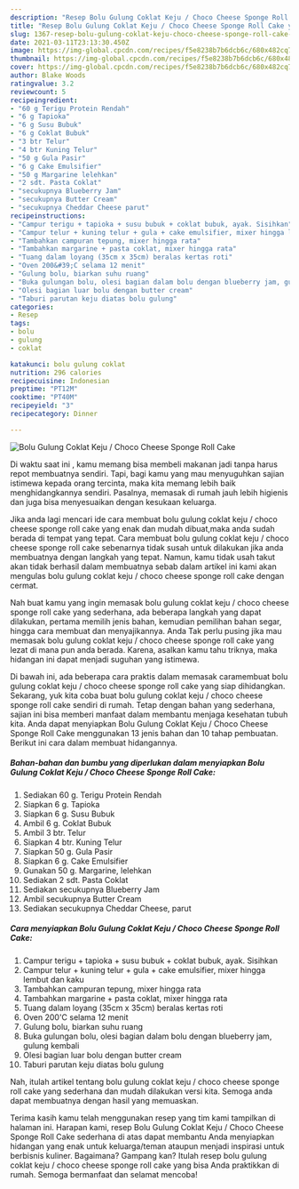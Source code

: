 ```yaml
---
description: "Resep Bolu Gulung Coklat Keju / Choco Cheese Sponge Roll Cake yang enak Untuk Jualan"
title: "Resep Bolu Gulung Coklat Keju / Choco Cheese Sponge Roll Cake yang enak Untuk Jualan"
slug: 1367-resep-bolu-gulung-coklat-keju-choco-cheese-sponge-roll-cake-yang-enak-untuk-jualan
date: 2021-03-11T23:13:30.450Z
image: https://img-global.cpcdn.com/recipes/f5e8238b7b6dcb6c/680x482cq70/bolu-gulung-coklat-keju-choco-cheese-sponge-roll-cake-foto-resep-utama.jpg
thumbnail: https://img-global.cpcdn.com/recipes/f5e8238b7b6dcb6c/680x482cq70/bolu-gulung-coklat-keju-choco-cheese-sponge-roll-cake-foto-resep-utama.jpg
cover: https://img-global.cpcdn.com/recipes/f5e8238b7b6dcb6c/680x482cq70/bolu-gulung-coklat-keju-choco-cheese-sponge-roll-cake-foto-resep-utama.jpg
author: Blake Woods
ratingvalue: 3.2
reviewcount: 5
recipeingredient:
- "60 g Terigu Protein Rendah"
- "6 g Tapioka"
- "6 g Susu Bubuk"
- "6 g Coklat Bubuk"
- "3 btr Telur"
- "4 btr Kuning Telur"
- "50 g Gula Pasir"
- "6 g Cake Emulsifier"
- "50 g Margarine lelehkan"
- "2 sdt. Pasta Coklat"
- "secukupnya Blueberry Jam"
- "secukupnya Butter Cream"
- "secukupnya Cheddar Cheese parut"
recipeinstructions:
- "Campur terigu + tapioka + susu bubuk + coklat bubuk, ayak. Sisihkan"
- "Campur telur + kuning telur + gula + cake emulsifier, mixer hingga lembut dan kaku"
- "Tambahkan campuran tepung, mixer hingga rata"
- "Tambahkan margarine + pasta coklat, mixer hingga rata"
- "Tuang dalam loyang (35cm x 35cm) beralas kertas roti"
- "Oven 200&#39;C selama 12 menit"
- "Gulung bolu, biarkan suhu ruang"
- "Buka gulungan bolu, olesi bagian dalam bolu dengan blueberry jam, gulung kembali"
- "Olesi bagian luar bolu dengan butter cream"
- "Taburi parutan keju diatas bolu gulung"
categories:
- Resep
tags:
- bolu
- gulung
- coklat

katakunci: bolu gulung coklat 
nutrition: 296 calories
recipecuisine: Indonesian
preptime: "PT12M"
cooktime: "PT40M"
recipeyield: "3"
recipecategory: Dinner

---
```



![Bolu Gulung Coklat Keju / Choco Cheese Sponge Roll Cake](https://img-global.cpcdn.com/recipes/f5e8238b7b6dcb6c/680x482cq70/bolu-gulung-coklat-keju-choco-cheese-sponge-roll-cake-foto-resep-utama.jpg)

Di waktu  saat ini , kamu memang bisa membeli makanan jadi tanpa harus repot membuatnya sendiri. Tapi, bagi kamu yang mau menyuguhkan sajian istimewa kepada orang tercinta, maka kita memang lebih baik menghidangkannya sendiri. Pasalnya, memasak di rumah jauh lebih higienis dan juga bisa menyesuaikan dengan kesukaan keluarga.

Jika anda lagi mencari ide cara membuat bolu gulung coklat keju / choco cheese sponge roll cake yang enak dan mudah dibuat,maka anda sudah berada di tempat yang tepat. Cara membuat bolu gulung coklat keju / choco cheese sponge roll cake  sebenarnya tidak susah untuk dilakukan jika anda membuatnya dengan langkah yang tepat. Namun, kamu tidak usah takut akan tidak berhasil dalam membuatnya 
sebab dalam artikel ini kami akan mengulas bolu gulung coklat keju / choco cheese sponge roll cake dengan cermat.  



Nah buat kamu yang ingin memasak bolu gulung coklat keju / choco cheese sponge roll cake yang sederhana, ada beberapa langkah yang dapat dilakukan, pertama memilih jenis bahan, kemudian pemilihan bahan segar, hingga cara membuat dan menyajikannya. Anda Tak perlu pusing jika mau memasak bolu gulung coklat keju / choco cheese sponge roll cake yang lezat di mana pun anda berada. Karena, asalkan kamu  tahu triknya, maka hidangan ini dapat menjadi suguhan yang istimewa.

Di bawah ini, ada beberapa cara praktis  dalam memasak caramembuat bolu gulung coklat keju / choco cheese sponge roll cake yang siap dihidangkan. Sekarang, yuk kita coba buat bolu gulung coklat keju / choco cheese sponge roll cake sendiri di rumah. Tetap dengan bahan yang sederhana, sajian ini bisa memberi manfaat dalam membantu menjaga kesehatan tubuh kita. Anda dapat menyiapkan Bolu Gulung Coklat Keju / Choco Cheese Sponge Roll Cake menggunakan 13 jenis bahan dan 10 tahap pembuatan. Berikut ini cara dalam membuat hidangannya.

<!--inarticleads1-->

##### Bahan-bahan dan bumbu yang diperlukan dalam menyiapkan Bolu Gulung Coklat Keju / Choco Cheese Sponge Roll Cake:

1. Sediakan 60 g. Terigu Protein Rendah
1. Siapkan 6 g. Tapioka
1. Siapkan 6 g. Susu Bubuk
1. Ambil 6 g. Coklat Bubuk
1. Ambil 3 btr. Telur
1. Siapkan 4 btr. Kuning Telur
1. Siapkan 50 g. Gula Pasir
1. Siapkan 6 g. Cake Emulsifier
1. Gunakan 50 g. Margarine, lelehkan
1. Sediakan 2 sdt. Pasta Coklat
1. Sediakan secukupnya Blueberry Jam
1. Ambil secukupnya Butter Cream
1. Sediakan secukupnya Cheddar Cheese, parut




<!--inarticleads2-->

##### Cara menyiapkan Bolu Gulung Coklat Keju / Choco Cheese Sponge Roll Cake:

1. Campur terigu + tapioka + susu bubuk + coklat bubuk, ayak. Sisihkan
1. Campur telur + kuning telur + gula + cake emulsifier, mixer hingga lembut dan kaku
1. Tambahkan campuran tepung, mixer hingga rata
1. Tambahkan margarine + pasta coklat, mixer hingga rata
1. Tuang dalam loyang (35cm x 35cm) beralas kertas roti
1. Oven 200&#39;C selama 12 menit
1. Gulung bolu, biarkan suhu ruang
1. Buka gulungan bolu, olesi bagian dalam bolu dengan blueberry jam, gulung kembali
1. Olesi bagian luar bolu dengan butter cream
1. Taburi parutan keju diatas bolu gulung




Nah, itulah artikel tentang  bolu gulung coklat keju / choco cheese sponge roll cake  yang sederhana dan mudah dilakukan versi kita. Semoga anda dapat membuatnya dengan hasil yang memuaskan. 

Terima kasih kamu telah menggunakan resep yang tim kami tampilkan di halaman ini. Harapan kami, resep  Bolu Gulung Coklat Keju / Choco Cheese Sponge Roll Cake sederhana di atas dapat membantu Anda menyiapkan hidangan yang enak untuk keluarga/teman ataupun menjadi inspirasi untuk berbisnis kuliner. Bagaimana? Gampang kan? Itulah resep bolu gulung coklat keju / choco cheese sponge roll cake yang bisa Anda praktikkan di rumah. Semoga bermanfaat dan selamat mencoba!

